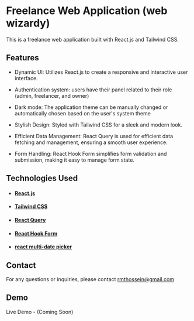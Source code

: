 # Freelance Web Application (web wizardy)

This is a freelance web application built with React.js and Tailwind CSS.

## Features

- Dynamic UI: Utilizes React.js to create a responsive and interactive user interface.


- Authentication system: users have their panel related to their role (admin, freelancer, and owner)


- Dark mode: The application theme can be manually changed or automatically chosen based on the user's system theme


- Stylish Design: Styled with Tailwind CSS for a sleek and modern look.


- Efficient Data Management: React Query is used for efficient data fetching and management, ensuring a smooth user experience.


- Form Handling: React Hook Form simplifies form validation and submission, making it easy to manage form state.


## Technologies Used

- #### [React.js](https://react.dev/)
- #### [Tailwind CSS](https://tailwindcss.com/)
- #### [React Query](https://tanstack.com/query/latest/docs/framework/react/overview)
- #### [React Hook Form](https://react-hook-form.com/)
- #### [react multi-date picker](https://www.npmjs.com/package/react-multi-date-picker)

## Contact
For any questions or inquiries, please contact rmthossein@gmail.com

## Demo
Live Demo - (Coming Soon)